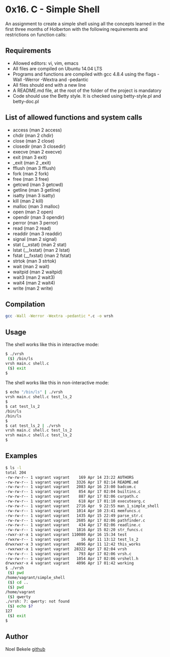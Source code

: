 #  0x16. C - Simple Shell
An assignment to create a simple shell using all the concepts learned in the first three months of Holberton with the following requirements and restrictions on function calls: 

## Requirements

* Allowed editors: vi, vim, emacs
* All files are compiled on Ubuntu 14.04 LTS
* Programs and functions are compiled with gcc 4.8.4 using the flags -Wall -Werror -Wextra and -pedantic
* All files should end with a new line
* A README.md file, at the root of the folder of the project is mandatory
* Code should use the Betty style. It is checked using betty-style.pl and betty-doc.pl


## List of allowed functions and system calls

* access (man 2 access)
* chdir (man 2 chdir)
* close (man 2 close)
* closedir (man 3 closedir)
* execve (man 2 execve)
* exit (man 3 exit)
* _exit (man 2 _exit)
* fflush (man 3 fflush)
* fork (man 2 fork)
* free (man 3 free)
* getcwd (man 3 getcwd)
* getline (man 3 getline)
* isatty (man 3 isatty)
* kill (man 2 kill)
* malloc (man 3 malloc)
* open (man 2 open)
* opendir (man 3 opendir)
* perror (man 3 perror)
* read (man 2 read)
* readdir (man 3 readdir)
* signal (man 2 signal)
* stat (__xstat) (man 2 stat)
* lstat (__lxstat) (man 2 lstat)
* fstat (__fxstat) (man 2 fstat)
* strtok (man 3 strtok)
* wait (man 2 wait)
* waitpid (man 2 waitpid)
* wait3 (man 2 wait3)
* wait4 (man 2 wait4)
* write (man 2 write)

## Compilation

```bash
gcc -Wall -Werror -Wextra -pedantic *.c -o vrsh
```

## Usage
The shell works like this in interactive mode:

```bash
$ ./vrsh
 ($) /bin/ls
vrsh main.c shell.c
 ($) exit
$
```

The shell works like this in non-interactive mode:

```bash
$ echo "/bin/ls" | ./vrsh
vrsh main.c shell.c test_ls_2
$
$ cat test_ls_2
/bin/ls
/bin/ls
$
$ cat test_ls_2 | ./vrsh
vrsh main.c shell.c test_ls_2
vrsh main.c shell.c test_ls_2
$
```

## Examples

```bash
$ ls -l
total 204
-rw-rw-r-- 1 vagrant vagrant    169 Apr 14 23:22 AUTHORS
-rw-rw-r-- 1 vagrant vagrant   3326 Apr 17 02:14 README.md
-rw-rw-r-- 1 vagrant vagrant   2083 Apr 16 23:00 badcom.c
-rw-rw-r-- 1 vagrant vagrant    854 Apr 17 02:04 builtins.c
-rw-rw-r-- 1 vagrant vagrant    887 Apr 17 02:06 curpath.c
-rw-rw-r-- 1 vagrant vagrant    618 Apr 17 01:10 executearg.c
-rw-rw-r-- 1 vagrant vagrant   2716 Apr  9 22:55 man_1_simple_shell
-rw-rw-r-- 1 vagrant vagrant   1014 Apr 10 23:41 memfuncs.c
-rw-rw-r-- 1 vagrant vagrant   1435 Apr 15 22:49 parse_str.c
-rw-rw-r-- 1 vagrant vagrant   2605 Apr 17 02:06 pathfinder.c
-rw-rw-r-- 1 vagrant vagrant    434 Apr 17 02:06 readline.c
-rw-rw-r-- 1 vagrant vagrant   1816 Apr 15 02:20 str_funcs.c
-rwxr-xr-x 1 vagrant vagrant 110080 Apr 16 15:34 test
-rwxrw-r-- 1 vagrant vagrant     16 Apr 11 13:12 test_ls_2
drwxrwxr-x 3 vagrant vagrant   4096 Apr 11 12:42 this_works
-rwxrwxr-x 1 vagrant vagrant  28322 Apr 17 02:04 vrsh
-rw-rw-r-- 1 vagrant vagrant    793 Apr 17 02:06 vrsh.c
-rw-rw-r-- 1 vagrant vagrant   1054 Apr 17 02:06 vrshell.h
drwxrwxr-x 4 vagrant vagrant   4096 Apr 17 01:42 working
$ ./vrsh
 ($) pwd
/home/vagrant/simple_shell
 ($) cd ..
 ($) pwd
/home/vagrant
 ($) qwerty
./vrsh: 7: qwerty: not found
 ($) echo $?
127
 ($) exit
$
```

## Author

 
Noel Bekele [github](https://github.com/noeldesalegn/simple_shell)


